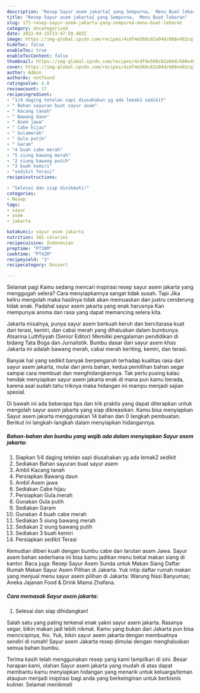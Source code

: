```yaml
---
description: "Resep Sayur asem jakarta{ yang Sempurna,  Menu Buat lebaran"
title: "Resep Sayur asem jakarta{ yang Sempurna,  Menu Buat lebaran"
slug: 171-resep-sayur-asem-jakarta-yang-sempurna-menu-buat-lebaran
category: Uncategorized
date: 2022-04-15T23:47:59.483Z
image: https://img-global.cpcdn.com/recipes/4cdf4e560c82a94d/680x482cq70/sayur-asem-jakarta-foto-resep-utama.jpg
hideToc: false
enableToc: true
enableTocContent: false
thumbnail: https://img-global.cpcdn.com/recipes/4cdf4e560c82a94d/680x482cq70/sayur-asem-jakarta-foto-resep-utama.jpg
cover: https://img-global.cpcdn.com/recipes/4cdf4e560c82a94d/680x482cq70/sayur-asem-jakarta-foto-resep-utama.jpg
author: Admin
authorAv: notfound
ratingvalue: 4.8
reviewcount: 17
recipeingredient:
- "1/4 daging tetelan sapi diusahakan yg ada lemak2 sedikit"
- " Bahan sayuran buat sayur asem"
- " Kacang tanah"
- " Bawang daun"
- " Asem jawa"
- " Cabe hijau"
- " Gulamerah"
- " Gula putih"
- " Garam"
- "4 buah cabe merah"
- "5 siung bawang merah"
- "2 siung bawang putih"
- "3 buah kemiri"
- "sedikit Terasi"
recipeinstructions:

- "Selesai dan siap dinikmati!"
categories:
- Resep
tags:
- sayur
- asem
- jakarta

katakunci: sayur asem jakarta 
nutrition: 181 calories
recipecuisine: Indonesian
preptime: "PT38M"
cooktime: "PT42M"
recipeyield: "3"
recipecategory: Dessert

---
```



Selamat pagi Kamu sedang mencari inspirasi resep sayur asem jakarta yang menggugah selera? Cara menyiapkannya sangat tidak susah. Tapi Jika keliru mengolah maka hasilnya tidak akan memuaskan dan justru cenderung tidak enak. Padahal sayur asem jakarta yang enak harusnya Kan mempunyai aroma dan rasa yang dapat memancing selera kita.


Jakarta misalnya, punya sayur asem berkuah keruh dan bercitarasa kuat dari terasi, kemiri, dan cabai merah yang dihaluskan dalam bumbunya. Atsarina Luthfiyyah (Senior Editor) Memiliki pengalaman pendidikan di bidang Tata Boga dan Jurnalistik. Bumbu dasar dari sayur asem khas Jakarta ini adalah bawang merah, cabai merah keriting, kemiri, dan terasi.

Banyak hal yang sedikit banyak berpengaruh terhadap kualitas rasa dari sayur asem jakarta, mulai dari jenis bahan, kedua pemilihan bahan segar sampai cara membuat dan menghidangkannya. Tak perlu pusing kalau hendak menyiapkan sayur asem jakarta enak di mana pun kamu berada, karena asal sudah tahu triknya maka hidangan ini mampu menjadi sajian spesial.


Di bawah ini ada beberapa tips dan trik praktis yang dapat diterapkan untuk mengolah sayur asem jakarta yang siap dikreasikan. Kamu bisa menyiapkan Sayur asem jakarta menggunakan 14 bahan dan 0 langkah pembuatan. Berikut ini langkah-langkah dalam menyiapkan hidangannya.

<!--inarticleads1-->

##### Bahan-bahan dan bumbu yang wajib ada dalam menyiapkan Sayur asem jakarta:

1. Siapkan 1/4 daging tetelan sapi diusahakan yg ada lemak2 sedikit
1. Sediakan  Bahan sayuran buat sayur asem
1. Ambil  Kacang tanah
1. Persiapkan  Bawang daun
1. Ambil  Asem jawa
1. Sediakan  Cabe hijau
1. Persiapkan  Gula.merah
1. Gunakan  Gula putih
1. Sediakan  Garam
1. Gunakan 4 buah cabe merah
1. Sediakan 5 siung bawang merah
1. Sediakan 2 siung bawang putih
1. Sediakan 3 buah kemiri
1. Persiapkan sedikit Terasi


Kemudian diberi kuah dengan bumbu cabe dan larutan asam Jawa. Sayur asem bahan sederhana ini bisa kamu jadikan menu bekal makan siang di kantor. Baca juga: Resep Sayur Asem Sunda untuk Makan Siang Daftar Rumah Makan Sayur Asem Pilihan di Jakarta. Yuk intip daftar rumah makan yang menjual menu sayur asem pilihan di Jakarta: Warung Nasi Banyumas; Aneka Jajanan Food &amp; Drink Mama Zhafana. 

<!--inarticleads2-->

##### Cara memasak Sayur asem jakarta:


1. Selesai dan siap dihidangkan!

Salah satu yang paling terkenal enak yakni sayur asem jakarta. Rasanya segar, bikin makan jadi lebih nikmat. Kamu yang bukan dari Jakarta pun bisa mencicipinya, lho. Yuk, bikin sayur asem jakarta dengan membuatnya sendiri di rumah! Sayur asem Jakarta resep dimulai dengan menghaluskan semua bahan bumbu. 

Terima kasih telah menggunakan resep yang kami tampilkan di sini. Besar harapan kami, olahan Sayur asem jakarta yang mudah di atas dapat membantu kamu menyiapkan hidangan yang menarik untuk keluarga/teman ataupun menjadi inspirasi bagi anda yang berkeinginan untuk berbisnis kuliner. Selamat menikmati

